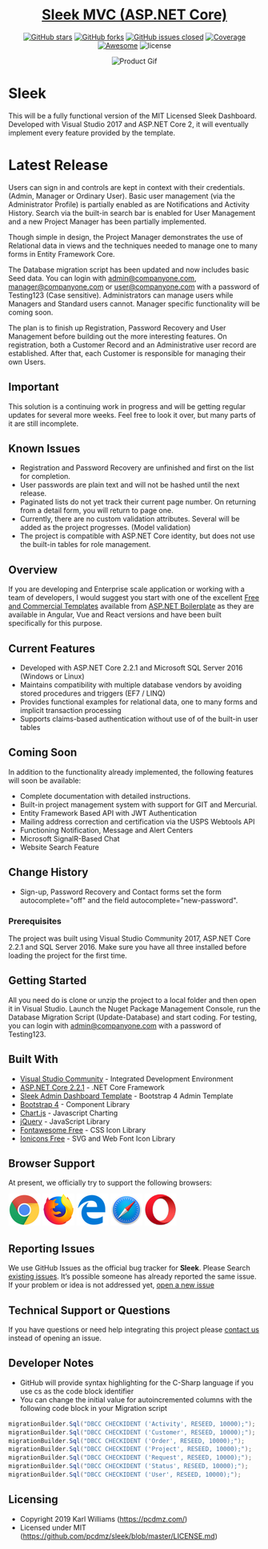 <div align="center">

# <a href="https://pcdmz.com/" target="_blank" rel="noopener noreferrer">Sleek MVC (ASP.NET Core)</a>

</div>

<div align="center">

[![GitHub stars](https://img.shields.io/github/stars/pcdmz/one.svg?color="brightgreen"&style=flat-square)](https://github.com/pcdmz/sleek/stargazers)
[![GitHub forks](https://img.shields.io/github/forks/pcdmz/one.svg?color="success"&style=flat-square)](https://github.com/pcdmz/sleek/network)
[![GitHub issues closed](https://img.shields.io/github/issues-closed-raw/pcdmz/sleek.svg?color="orange"&style=flat-square)]() 
<a href="https://coveralls.io/github/chartjs/Chart.js?branch=master"><img src="https://img.shields.io/coveralls/chartjs/Chart.js.svg?&style=flat-square&maxAge=600" alt="Coverage"></a>
<a href="https://github.com/chartjs/awesome"><img src="https://awesome.re/badge-flat2.svg?&style=flat-square" alt="Awesome"></a>
![license](https://img.shields.io/badge/license-MIT-blue.svg?&style=flat-square)

</div>

<div align="center">

![Product Gif](/Sleek/wwwroot/assets/img/github/sleek.gif)

</div>

# Sleek
This will be a fully functional version of the MIT Licensed Sleek Dashboard. Developed with Visual Studio 2017 and ASP.NET Core 2, it will eventually implement every feature provided by the template.

# Latest Release
Users can sign in and controls are kept in context with their credentials. (Admin, Manager or Ordinary User). Basic user management (via the Administrator Profile) is 
partially enabled as are Notifications and Activity History. Search via the built-in search bar is enabled for User Management and a new Project Manager has been partially
implemented.

Though simple in design, the Project Manager demonstrates the use of Relational data in views and the techniques needed to manage one to many forms in Entity Framework Core.

The Database migration script has been updated and now includes basic Seed data. You can login with admin@companyone.com, manager@companyone.com or user@companyone.com with a 
password of Testing123 (Case sensitive). Administrators can manage users while Managers and Standard users cannot. Manager specific functionality will be coming soon.

The plan is to finish up Registration, Password Recovery and User Management before building out the more interesting features. On registration, both a Customer Record and 
an Administrative user record are established. After that, each Customer is responsible for managing their own Users.

## Important

This solution is a continuing work in progress and will be getting regular updates for several more weeks. Feel free to look it over, but many parts of it are still incomplete.

## Known Issues

* Registration and Password Recovery are unfinished and first on the list for completion.
* User passwords are plain text and will not be hashed until the next release.
* Paginated lists do not yet track their current page number. On returning from a detail form, you will return to page one.
* Currently, there are no custom validation attributes. Several will be added as the project progresses. (Model validation)
* The project is compatible with ASP.NET Core identity, but does not use the built-in tables for role management.

## Overview

If you are developing and Enterprise scale application or working with a team of developers, I would suggest you start with one of the excellent [Free and Commercial Templates](https://aspnetboilerplate.com/Templates) available from [ASP.NET Boilerplate](https://aspnetboilerplate.com) as they are available in Angular, Vue and React versions and have been built specifically for this purpose.

## Current Features

* Developed with ASP.NET Core 2.2.1 and Microsoft SQL Server 2016 (Windows or Linux)
* Maintains compatibility with multiple database vendors by avoiding stored procedures and triggers (EF7 / LINQ)
* Provides functional examples for relational data, one to many forms and implicit transaction processing
* Supports claims-based authentication without use of of the built-in user tables

## Coming Soon

In addition to the functionality already implemented, the following features will soon be available:

* Complete documentation with detailed instructions.
* Built-in project management system with support for GIT and Mercurial.
* Entity Framework Based API with JWT Authentication
* Mailing address correction and certification via the USPS Webtools API
* Functioning Notification, Message and Alert Centers
* Microsoft SignalR-Based Chat
* Website Search Feature

## Change History

* Sign-up, Password Recovery and Contact forms set the form autocomplete="off" and the field autocomplete="new-password".

### Prerequisites

The project was built using Visual Studio Community 2017, ASP.NET Core 2.2.1 and SQL Server 2016. Make sure you have all three installed before loading the project for the first time.

## Getting Started

All you need do is clone or unzip the project to a local folder and then open it in Visual Studio. Launch the Nuget Package Management Console, run the 
Database Migration Script (Update-Database) and start coding. For testing, you can login with admin@companyone.com with a password of Testing123.

## Built With

* [Visual Studio Community](https://visualstudio.microsoft.com/) - Integrated Development Environment
* [ASP.NET Core 2.2.1](https://docs.microsoft.com/en-us/aspnet/?view=aspnetcore-2.2) - .NET Core Framework
* [Sleek Admin Dashboard Template](https://github.com/tafcoder/sleek-dashboard) - Bootstrap 4 Admin Template
* [Bootstrap 4](https://getbootstrap.com/) - Component Library
* [Chart.js](https://www.chartjs.org/) - Javascript Charting
* [jQuery](https://jquery.com/) - JavaScript Library
* [Fontawesome Free](https://rometools.github.io/rome/) - CSS Icon Library
* [Ionicons Free](https://github.com/ionic-team/ionicons) - SVG and Web Font Icon Library

## Browser Support

At present, we officially try to support the following browsers:

<img src="/Sleek/wwwroot/assets/img/github/chrome.png" width="64" height="64"> <img src="/Sleek/wwwroot/assets/img/github/firefox.png" width="64" height="64"> <img src="/Sleek/wwwroot/assets/img/github/edge.png" width="64" height="64"> <img src="/Sleek/wwwroot/assets/img/github/safari.png" width="64" height="64"> <img src="/Sleek/wwwroot/assets/img/github/opera.png" width="64" height="64">

## Reporting Issues

We use GitHub Issues as the official bug tracker for **Sleek**. Please Search [existing issues](https://github.com/pcdmz/sleek/issues). It’s possible someone has already reported the same issue.
If your problem or idea is not addressed yet, [open a new issue](https://github.com/pcdmz/sleek/issues)

## Technical Support or Questions

If you have questions or need help integrating this project please [contact us](mailto:admin@pcdmz.com) instead of opening an issue.

## Developer Notes

* GitHub will provide syntax highlighting for the C-Sharp language if you use cs as the code block identifier
* You can change the initial value for autoincremented columns with the following code block in your Migration script

```cs
migrationBuilder.Sql("DBCC CHECKIDENT ('Activity', RESEED, 10000);");
migrationBuilder.Sql("DBCC CHECKIDENT ('Customer', RESEED, 10000);");
migrationBuilder.Sql("DBCC CHECKIDENT ('Order', RESEED, 10000);");
migrationBuilder.Sql("DBCC CHECKIDENT ('Project', RESEED, 10000);");
migrationBuilder.Sql("DBCC CHECKIDENT ('Request', RESEED, 10000);");
migrationBuilder.Sql("DBCC CHECKIDENT ('Status', RESEED, 10000);");
migrationBuilder.Sql("DBCC CHECKIDENT ('User', RESEED, 10000);");
```

## Licensing

- Copyright 2019 Karl Williams (https://pcdmz.com/)
- Licensed under MIT (https://github.com/pcdmz/sleek/blob/master/LICENSE.md)
